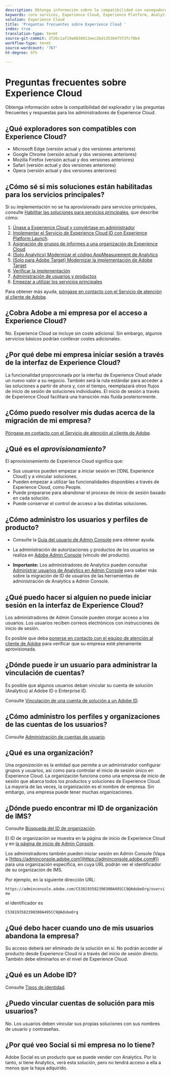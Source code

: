 ```yaml
---
description: Obtenga información sobre la compatibilidad con navegadores y obtenga respuestas a preguntas frecuentes para los administradores de Adobe Experience Cloud.
keywords: core services, Experience Cloud, Experience Platform, Analytics, Target, user management.
solution: Experience Cloud
title: 'Preguntas frecuentes sobre Experience Cloud '
index: true
translation-type: tm+mt
source-git-commit: 3f26c1af19a0838913eec2b4135304f5f3fcf0b4
workflow-type: tm+mt
source-wordcount: '767'
ht-degree: 97%

---
```



# Preguntas frecuentes sobre Experience Cloud

Obtenga información sobre la compatibilidad del explorador y las preguntas frecuentes y respuestas para los administradores de Experience Cloud.

## ¿Qué exploradores son compatibles con Experience Cloud?

* Microsoft Edge (versión actual y dos versiones anteriores)
* Google Chrome (versión actual y dos versiones anteriores)
* Mozilla Firefox (versión actual y dos versiones anteriores)
* Safari (versión actual y dos versiones anteriores)
* Opera (versión actual y dos versiones anteriores)

## ¿Cómo sé si mis soluciones están habilitadas para los servicios principales?

Si su implementación no se ha aprovisionado para servicios principales, consulte [Habilitar las soluciones para servicios principales](../core-services/core-services.md#concept_07ED1D5C64234E77976E6D572E78FB9C), que describe cómo:

1. [Únase a Experience Cloud y conviértase en administrador](../core-services/core-services.md#section_2423F0BD3DF642658103310EE5EA6154)
1. [Implementar el Servicio de Experience Cloud ID con Experience Platform Launch](https://docs.adobe.com/content/help/es-ES/launch/using/intro/get-started/quick-start.html).
1. [Asignación de grupos de informes a una organización de Experience Cloud](../core-services/core-services.md#concept_apg_zq2_rw)
1. [(Solo Analytics) Modernizar el código AppMeasurement de Analytics](../core-services/core-services.md#section_1798D9D0F05C47E29816AC4EEB9A0913)
1. [(Solo para Adobe Target) Modernizar la implementación de Adobe Target](../core-services/core-services.md#section_C2F4493C7A36406DAE2266B429A4BD24)
1. [Verificar la implementación](../core-services/core-services.md#section_E641782A0F4F44AF8C9C91216BE330D5)
1. [Administración de usuarios y productos](../core-services/core-services.md#section_B6E95F4E0E12483CB9DA99CBC0C5A4AF)
1. [Empezar a utilizar los servicios principales](../core-services/core-services.md#section_960C06093623462E8EA247B3E97274A1)

Para obtener más ayuda, [póngase en contacto con el Servicio de atención al cliente de Adobe](https://helpx.adobe.com/es/marketing-cloud/contact-support.html).

## ¿Cobra Adobe a mi empresa por el acceso a Experience Cloud?

No. Experience Cloud se incluye sin coste adicional. Sin embargo, algunos servicios básicos podrían conllevar costes adicionales.

## ¿Por qué debe mi empresa iniciar sesión a través de la interfaz de Experience Cloud?

La funcionalidad proporcionada por la interfaz de Experience Cloud añade un nuevo valor a su negocio. También será la ruta estándar para acceder a las soluciones a partir de ahora y, con el tiempo, reemplazará otros flujos de inicio de sesión de soluciones individuales. El inicio de sesión a través de Experience Cloud facilitará una transición más fluida posteriormente.

## ¿Cómo puedo resolver mis dudas acerca de la migración de mi empresa?

[Póngase en contacto con el Servicio de atención al cliente de Adobe](https://helpx.adobe.com/es/marketing-cloud/contact-support.html).

## ¿Qué es el _aprovisionamiento?_

El aprovisionamiento de Experience Cloud significa que:

* Sus usuarios pueden empezar a iniciar sesión en [!DNL Experience Cloud] y a vincular soluciones.
* Pueden empezar a utilizar las funcionalidades disponibles a través de Experience Cloud, como People.
* Puede prepararse para abandonar el proceso de inicio de sesión basado en cada solución.
* Puede conservar el control de acceso a las distintas soluciones.

## ¿Cómo administro los usuarios y perfiles de producto?

* Consulte la [Guía del usuario de Admin Console](https://helpx.adobe.com/es/enterprise/administering/user-guide.html) para obtener ayuda.

* La administración de autorizaciones y productos de los usuarios se realiza en [Adobe Admin Console](https://adminconsole.adobe.com/enterprise) (vínculo del producto).

* **Importante:** Los administradores de Analytics pueden consultar [Administrar usuarios de Analytics en Admin Console](https://docs.adobe.com/content/help/es-ES/analytics/admin/user-product-management/user-management/migrate-users/c-migration-tool.html) para saber más sobre la migración de ID de usuarios de las herramientas de administración de Analytics a Admin Console.

## ¿Qué puedo hacer si alguien no puede iniciar sesión en la interfaz de Experience Cloud?

Los administradores de Admin Console pueden otorgar acceso a los usuarios. Los usuarios reciben correos electrónicos con instrucciones de inicio de sesión.

Es posible que deba [ponerse en contacto con el equipo de atención al cliente de Adobe](https://helpx.adobe.com/es/marketing-cloud/contact-support.html) para verificar que su empresa esté plenamente aprovisionada.

## ¿Dónde puede ir un usuario para administrar la vinculación de cuentas?

Es posible que algunos usuarios deban vincular su cuenta de solución (Analytics) al Adobe ID o Enterprise ID.

Consulte [Vinculación de una cuenta de solución a un Adobe ID](../admin-getting-started/organizations.md#task_FD389E78640848919E247AC5E95B8369).

## ¿Cómo administro los perfiles y organizaciones de las cuentas de los usuarios?

Consulte [Administración de cuentas de usuario](../admin-getting-started/organizations.md#topic_C31CB834F109465A82ED57FF0563B3F1).

## ¿Qué es una organización?

Una *organización* es la entidad que permite a un administrador configurar grupos y usuarios, así como para controlar el inicio de sesión único en Experience Cloud. La organización funciona como una empresa de inicio de sesión que abarca todos los productos y soluciones de Experience Cloud. La mayoría de las veces, la organización es el nombre de empresa. Sin embargo, una empresa puede tener muchas organizaciones.

## ¿Dónde puedo encontrar mi ID de organización de IMS?

Consulte [Búsqueda del ID de organización](organizations.md).

El ID de organización se muestra en la página de inicio de Experience Cloud y en [la página de inicio de Admin Console](https://adminconsole.adobe.com).

Los administradores también pueden iniciar sesión en Admin Console (Vaya a [https://adminconsole.adobe.com](https://adminconsole.adobe.com#)) para una organización específica, en cuya URL podrán ver el identificador de su organización de IMS.

Por ejemplo, en la siguiente dirección URL:

`https://adminconsole.adobe.com/C538193582390300A495CC9@AdobeOrg/overview`

el identificador es

`C538193582390300A495CC9@AdobeOrg`

## ¿Qué debo hacer cuando uno de mis usuarios abandona la empresa?

Su acceso deberá ser eliminado de la solución en sí. No podrán acceder al producto desde Experience Cloud ni a través del inicio de sesión directo. También debe eliminarlos en el nivel de Experience Cloud.

## ¿Qué es un Adobe ID?

Consulte [Tipos de identidad](https://helpx.adobe.com/es/enterprise/help/identity.html).

## ¿Puedo vincular cuentas de solución para mis usuarios?

No. Los usuarios deben vincular sus propias soluciones con sus nombres de usuario y contraseñas.

## ¿Por qué veo Social si mi empresa no lo tiene?

Adobe Social es un producto que se puede vender con Analytics. Por lo tanto, si tiene Analytics, verá esta solución, pero no tendrá acceso a ella a menos que la haya adquirido.
